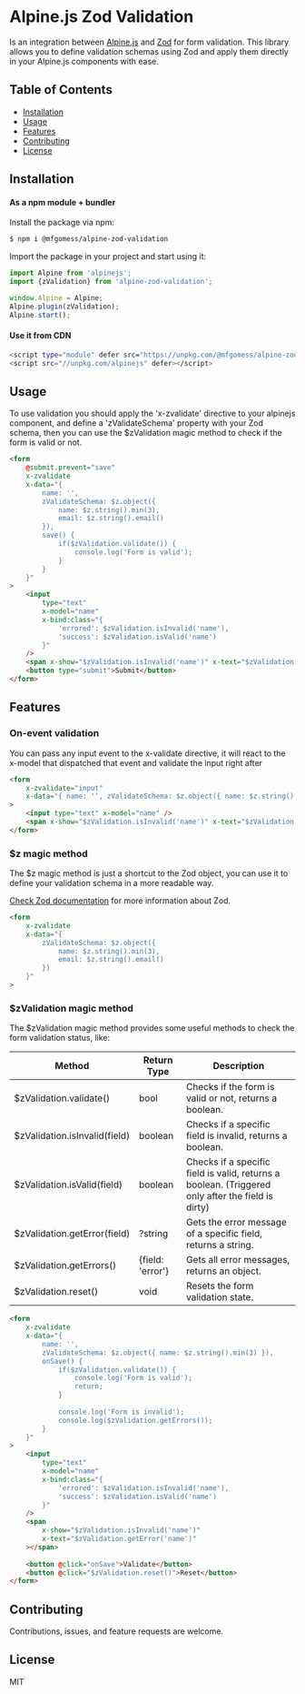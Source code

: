 # Alpine.js Zod Validation

Is an integration between [Alpine.js](https://www.npmjs.com/package/alpinejs) and [Zod](https://www.npmjs.com/package/zod) for form validation. 
This library allows you to define validation schemas using Zod and apply them directly in your Alpine.js components with ease.

## Table of Contents

- [Installation](#installation)
- [Usage](#usage)
- [Features](#features)
- [Contributing](#contributing)
- [License](#license)


## Installation


#### As a npm module + bundler

Install the package via npm:
```bash
$ npm i @mfgomess/alpine-zod-validation
```

Import the package in your project and start using it:
```javascript
import Alpine from 'alpinejs';
import {zValidation} from 'alpine-zod-validation';

window.Alpine = Alpine;
Alpine.plugin(zValidation);
Alpine.start();
```

#### Use it from CDN

```bash
<script type="module" defer src="https://unpkg.com/@mfgomess/alpine-zod-validation/dist/cdn.js" />
<script src="//unpkg.com/alpinejs" defer></script>
```

## Usage

To use validation you should apply the 'x-zvalidate' directive to your alpinejs component, and define a 'zValidateSchema' property with your Zod schema, then you can use the $zValidation magic method to check if the form is valid or not.

```html
<form
    @submit.prevent="save"
    x-zvalidate
    x-data="{
        name: '',
        zValidateSchema: $z.object({ 
            name: $z.string().min(3), 
            email: $z.string().email() 
        }),
        save() {
            if($zValidation.validate()) {
                console.log('Form is valid');
            }
        }
    }"        
>
    <input 
        type="text" 
        x-model="name"
        x-bind:class="{ 
            'errored': $zValidation.isInvalid('name'), 
            'success': $zValidation.isValid('name') 
        }"
    />
    <span x-show="$zValidation.isInvalid('name')" x-text="$zValidation.getError('name')"></span>
    <button type="submit">Submit</button>
</form>
```

## Features

### On-event validation
You can pass any input event to the x-validate directive, it will react to the x-model that dispatched that event and validate the input right after
```html
<form 
    x-zvalidate="input" 
    x-data="{ name: '', zValidateSchema: $z.object({ name: $z.string().min(3) }) }"
>
    <input type="text" x-model="name" />
    <span x-show="$zValidation.isInvalid('name')" x-text="$zValidation.getError('name')"></span>
</form>
```

### $z magic method

The $z magic method is just a shortcut to the Zod object, you can use it to define your validation schema in a more readable way.

[Check Zod documentation](https://www.npmjs.com/package/zod) for more information about Zod.

```html
<form 
    x-zvalidate 
    x-data="{  
        zValidateSchema: $z.object({ 
            name: $z.string().min(3), 
            email: $z.string().email() 
        }) 
    }"
>
```


### $zValidation magic method

The $zValidation magic method provides some useful methods to check the form validation status, like:

| Method                        | Return Type      | Description                                                                                       |
|-------------------------------|------------------|---------------------------------------------------------------------------------------------------|
| $zValidation.validate()       | bool             | Checks if the form is valid or not, returns a boolean.                                            |
| $zValidation.isInvalid(field) | boolean          | Checks if a specific field is invalid, returns a boolean.                                         |
| $zValidation.isValid(field)   | boolean          | Checks if a specific field is valid, returns a boolean. (Triggered only after the field is dirty) |
| $zValidation.getError(field)  | ?string          | Gets the error message of a specific field, returns a string.                                     |
| $zValidation.getErrors()      | {field: 'error'} | Gets all error messages, returns an object.                                                       |
| $zValidation.reset()          | void             | Resets the form validation state.                                                                 |

```html
<form 
    x-zvalidate 
    x-data="{ 
        name: '', 
        zValidateSchema: $z.object({ name: $z.string().min(3) }),
        onSave() {
            if($zValidation.validate()) {
                console.log('Form is valid');
                return;
            }
            
            console.log('Form is invalid');
            console.log($zValidation.getErrors());
        } 
    }"
>
    <input 
        type="text" 
        x-model="name"
        x-bind:class="{ 
            'errored': $zValidation.isInvalid('name'), 
            'success': $zValidation.isValid('name') 
        }"
    />
    <span 
        x-show="$zValidation.isInvalid('name')" 
        x-text="$zValidation.getError('name')"
    ></span>
    
    <button @click="onSave">Validate</button>    
    <button @click="$zValidation.reset()">Reset</button>
</form>
```


## Contributing

Contributions, issues, and feature requests are welcome.

## License

MIT


